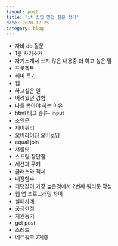 ```yaml
---
layout: post
title: "it 신입 면접 질문 정리"
date: 2020-12-25
category: blog
---
```


- 자바 db 질문
- 1분 자기소개
- 자기소개서 쓰지 않은 내용중 더 하고 싶은 말
- 프로젝트
- 취미 특기
- 웹
- 하고싶은 일
- 어려웠던 경험
- 나를 뽑아야 하는 이유
- html 태그 종류- input
- 조인문
- 제이쿼리
- 오버라이딩 오버로딩
- equal join
- 서블릿
- 스프링 장단점
- 세션과 쿠키
- 클래스와 객체
- 내장함수
- 최댓값이 가장 높은것에서 2번째 쿼리문 작성
- 웹 앱 프로그래밍 차이
- 실패사례
- 궁금한점
- 지원동기
- get post
- 스레드
- 네트워크 7계층
